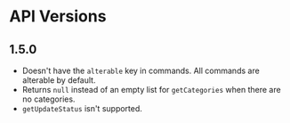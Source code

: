 # API Versions

## 1.5.0

- Doesn't have the `alterable` key in commands. All commands are alterable by default.
- Returns `null` instead of an empty list for `getCategories` when there are no categories.
- `getUpdateStatus` isn't supported.
